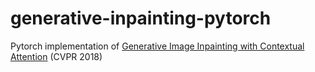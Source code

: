 # generative-inpainting-pytorch
Pytorch implementation of [Generative Image Inpainting with Contextual Attention](https://arxiv.org/abs/1801.07892) (CVPR 2018)

